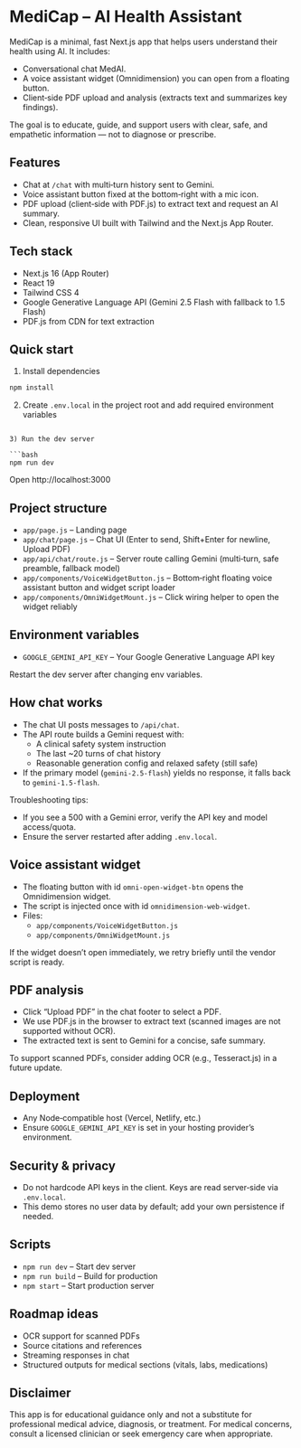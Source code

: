 # MediCap – AI Health Assistant

MediCap is a minimal, fast Next.js app that helps users understand their health using AI. It includes:

- Conversational chat MedAI.
- A voice assistant widget (Omnidimension) you can open from a floating button.
- Client‑side PDF upload and analysis (extracts text and summarizes key findings).

The goal is to educate, guide, and support users with clear, safe, and empathetic information — not to diagnose or prescribe.

## Features

- Chat at `/chat` with multi‑turn history sent to Gemini.
- Voice assistant button fixed at the bottom‑right with a mic icon.
- PDF upload (client‑side with PDF.js) to extract text and request an AI summary.
- Clean, responsive UI built with Tailwind and the Next.js App Router.

## Tech stack

- Next.js 16 (App Router)
- React 19
- Tailwind CSS 4
- Google Generative Language API (Gemini 2.5 Flash with fallback to 1.5 Flash)
- PDF.js from CDN for text extraction

## Quick start

1) Install dependencies

```bash
npm install
```

2) Create `.env.local` in the project root and add required environment variables
```

3) Run the dev server

```bash
npm run dev
```

Open http://localhost:3000

## Project structure

- `app/page.js` – Landing page
- `app/chat/page.js` – Chat UI (Enter to send, Shift+Enter for newline, Upload PDF)
- `app/api/chat/route.js` – Server route calling Gemini (multi‑turn, safe preamble, fallback model)
- `app/components/VoiceWidgetButton.js` – Bottom‑right floating voice assistant button and widget script loader
- `app/components/OmniWidgetMount.js` – Click wiring helper to open the widget reliably

## Environment variables

- `GOOGLE_GEMINI_API_KEY` – Your Google Generative Language API key

Restart the dev server after changing env variables.

## How chat works

- The chat UI posts messages to `/api/chat`.
- The API route builds a Gemini request with:
  - A clinical safety system instruction
  - The last ~20 turns of chat history
  - Reasonable generation config and relaxed safety (still safe)
- If the primary model (`gemini-2.5-flash`) yields no response, it falls back to `gemini-1.5-flash`.

Troubleshooting tips:
- If you see a 500 with a Gemini error, verify the API key and model access/quota.
- Ensure the server restarted after adding `.env.local`.

## Voice assistant widget

- The floating button with id `omni-open-widget-btn` opens the Omnidimension widget.
- The script is injected once with id `omnidimension-web-widget`.
- Files:
  - `app/components/VoiceWidgetButton.js`
  - `app/components/OmniWidgetMount.js`

If the widget doesn’t open immediately, we retry briefly until the vendor script is ready.

## PDF analysis

- Click “Upload PDF” in the chat footer to select a PDF.
- We use PDF.js in the browser to extract text (scanned images are not supported without OCR).
- The extracted text is sent to Gemini for a concise, safe summary.

To support scanned PDFs, consider adding OCR (e.g., Tesseract.js) in a future update.

## Deployment

- Any Node‑compatible host (Vercel, Netlify, etc.)
- Ensure `GOOGLE_GEMINI_API_KEY` is set in your hosting provider’s environment.

## Security & privacy

- Do not hardcode API keys in the client. Keys are read server‑side via `.env.local`.
- This demo stores no user data by default; add your own persistence if needed.

## Scripts

- `npm run dev` – Start dev server
- `npm run build` – Build for production
- `npm start` – Start production server

## Roadmap ideas

- OCR support for scanned PDFs
- Source citations and references
- Streaming responses in chat
- Structured outputs for medical sections (vitals, labs, medications)

## Disclaimer

This app is for educational guidance only and not a substitute for professional medical advice, diagnosis, or treatment. For medical concerns, consult a licensed clinician or seek emergency care when appropriate.
